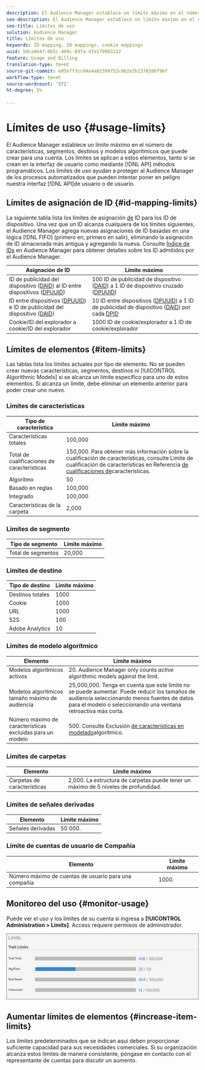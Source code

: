 ```yaml
---
description: El Audience Manager establece un límite máximo en el número de características, segmentos, destinos y modelos algorítmicos que puede crear para una cuenta. Los límites se aplican a estos elementos, tanto si se crean en la interfaz de usuario como mediante métodos de API. Los límites de uso ayudan a proteger al Audience Manager de los procesos automatizados que pueden intentar comprometer nuestras API o interfaz de usuario.
seo-description: El Audience Manager establece un límite máximo en el número de características, segmentos, destinos y modelos algorítmicos que puede crear para una cuenta. Los límites se aplican a estos elementos, tanto si se crean en la interfaz de usuario como mediante métodos de API. Los límites de uso ayudan a proteger al Audience Manager de los procesos automatizados que pueden intentar comprometer nuestras API o interfaz de usuario.
seo-title: Límites de uso
solution: Audience Manager
title: Límites de uso
keywords: ID mapping, ID mappings, cookie mappings
uuid: 50ca4647-0b5c-409c-89fa-4fa1799b3222
feature: Usage and Billing
translation-type: tm+mt
source-git-commit: e05eff3cc04e4a82399752c862e2b2370286f96f
workflow-type: tm+mt
source-wordcount: '571'
ht-degree: 5%

---
```



# Límites de uso {#usage-limits}

El Audience Manager establece un límite máximo en el número de características, segmentos, destinos y modelos algorítmicos que puede crear para una cuenta. Los límites se aplican a estos elementos, tanto si se crean en la interfaz de usuario como mediante [!DNL API] métodos programáticos. Los límites de uso ayudan a proteger al Audience Manager de los procesos automatizados que pueden intentar poner en peligro nuestra interfaz [!DNL API]de usuario o de usuario.

## Límites de asignación de ID {#id-mapping-limits}

La siguiente tabla lista los límites de asignación [de](../../integration/sending-audience-data/batch-data-transfer-explained/id-sync-http.md) ID para los ID de dispositivo. Una vez que un ID alcanza cualquiera de los límites siguientes, el Audience Manager agrega nuevas asignaciones de ID basadas en una lógica [!DNL FIFO] (primero en, primero en salir), eliminando la asignación de ID almacenada más antigua y agregando la nueva. Consulte [Índice de IDs](../../reference/ids-in-aam.md) en Audience Manager para obtener detalles sobre los ID admitidos por el Audience Manager.

| Asignación de ID | Límite máximo |
|-----------|-------------- |
| ID de publicidad del dispositivo ([DAID](../../reference/ids-in-aam.md)) al ID entre dispositivos ([DPUUID](../../reference/ids-in-aam.md)) | 100 ID de publicidad de dispositivo ([DAID](../../reference/ids-in-aam.md)) a 1 ID de dispositivo cruzado ([DPUUID](../../reference/ids-in-aam.md)) |
| ID entre dispositivos ([DPUUID](../../reference/ids-in-aam.md)) e ID de publicidad del dispositivo ([DAID](../../reference/ids-in-aam.md)) | 10 ID entre dispositivos ([DPUUID](../../reference/ids-in-aam.md)) a 1 ID de publicidad de dispositivo ([DAID](../../reference/ids-in-aam.md)) por cada [DPID](../../reference/ids-in-aam.md) |
| Cookie/ID del explorador a cookie/ID del explorador | 1000 ID de cookie/explorador a 1 ID de cookie/explorador |

## Límites de elementos {#item-limits}

Las tablas lista los límites actuales por tipo de elemento. No se pueden crear nuevas características, segmentos, destinos ni [!UICONTROL Algorithmic Models] si se alcanza un límite específico para uno de estos elementos. Si alcanza un límite, debe eliminar un elemento anterior para poder crear uno nuevo.

### Límites de características

| Tipo de característica | Límite máximo |
| -------------------------- | ------------------------------------- |
| Características totales | 100,000 |
| Total de cualificaciones de características | 150,000. Para obtener más información sobre la cualificación de características, consulte Límite de cualificación de características en Referencia [de cualificaciones de](/help/using/features/traits/trait-and-segment-qualification-reference.md#trait-qualification-limit)características. |
| Algoritmo | 50 |
| Basado en reglas | 100,000 |
| Integrado | 100,000 |
| Características de la carpeta | 2,000 |

### Límites de segmento

| Tipo de segmento | Límite máximo |
| -------------- | ------------- |
| Total de segmentos | 20,000 |

### Límites de destino

| Tipo de destino | Límite máximo |
| ------------------ | ------------- |
| Destinos totales | 1000 |
| Cookie | 1000 |
| URL | 1000 |
| S2S | 100 |
| Adobe Analytics | 10 |

### Límites de modelo algorítmico

| Elemento | Límite máximo |
| -------- | ----- |
| Modelos algorítmicos activos | 20. Audience Manager only counts *active* algorithmic models against the limit. |
| Modelos algorítmicos tamaño máximo de audiencia | 25,000,000.  Tenga en cuenta que este límite no se puede aumentar. Puede reducir los tamaños de audiencia seleccionando menos fuentes de datos para el modelo o seleccionando una ventana retroactiva más corta. |
| Número máximo de características excluidas para un modelo | 500. Consulte Exclusión [de características en modelado](/help/using/features/algorithmic-models/trait-exclusion-algo-models.md)algorítmico. |

### Límites de carpetas

| Elemento | Límite máximo |
| ------------- | ------------------ |
| Carpetas de características | 2,000.  La estructura de carpetas puede tener un máximo de 5 niveles de profundidad. |

### Límites de señales derivadas

| Elemento | Límite máximo |
| --------------- | ------------- |
| Señales derivadas | 50 000. |

### Límite de cuentas de usuario de Compañía

| Elemento | Límite máximo |
| ----------- | ------------- |
| Número máximo de cuentas de usuario para una compañía | 1000. |

## Monitoreo del uso {#monitor-usage}

Puede ver el uso y los límites de su cuenta si ingresa a **[!UICONTROL Administration > Limits]**. Access requiere permisos de administrador.

![el uso limita la imagen](assets/usage-limits.png)

## Aumentar límites de elementos {#increase-item-limits}

Los límites predeterminados que se indican aquí deben proporcionar suficiente capacidad para sus necesidades comerciales. Si su organización alcanza estos límites de manera consistente, póngase en contacto con el representante de cuentas para discutir un aumento.